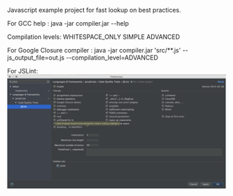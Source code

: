 Javascript example project for fast lookup on best practices.


For GCC help :
java -jar compiler.jar --help

Compilation levels:
WHITESPACE_ONLY
SIMPLE
ADVANCED

For Google Closure compiler :
java -jar compiler.jar 'src/**.js' --js_output_file=out.js --compilation_level=ADVANCED

For JSLint:
![ScreenShot](/JSLintConfig.png?raw=true "JSLint configuration")

